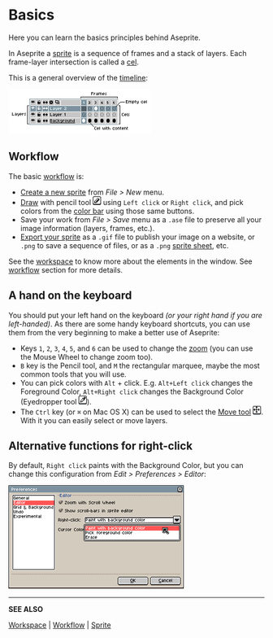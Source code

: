 # Basics

Here you can learn the basics principles behind Aseprite.

In Aseprite a [sprite](sprite.md)  is a sequence of frames and a stack of layers.
Each frame-layer intersection is called a [cel](cel.md).

This is a general overview of the [timeline](timeline.md):

![Timeline Overview](sprite/sprite-components.png)

## Workflow

The basic [workflow](workflow.md) is:

* [Create a new sprite](new-sprite.md) from *File > New* menu.
* [Draw](drawing.md) with pencil tool ![Pencil Tool Icon](tools/pencil-tool.png) using
  `Left click` or `Right click`, and pick colors from the
  [color bar](color-bar.md) using those same buttons.
* Save your work from *File > Save* menu as a
  `.ase` file to preserve all your image information (layers, frames,
  etc.).
* [Export your sprite](exporting.md) as a `.gif` file to publish your image on a
  website, or `.png` to save a sequence of files, or as a `.png`
  [sprite sheet](sprite-sheet.md), etc.

See the [workspace](workspace.md) to know more about the elements
in the window. See [workflow](workflow.md) section for more details.

## A hand on the keyboard

You should put your left hand on the keyboard *(or your right hand if
you are left-handed)*. As there are some handy keyboard shortcuts, you
can use them from the very beginning to make a better use of Aseprite:

* Keys `1`, `2`, `3`, `4`, `5`, and `6` can be used to change the [zoom](zoom.md)
  (you can use the Mouse Wheel to change zoom too).
* `B` key is the Pencil tool, and `M` the rectangular marquee, maybe the
  most common tools that you will use.
* You can pick colors with `Alt` + click.
  E.g.
  `Alt+Left click` changes the Foreground Color,
  `Alt+Right click` changes the Background Color (Eyedropper tool ![Eyedropper Tool Icon](tools/eyedropper-tool.png)).
* The `Ctrl` key (or `⌘` on Mac OS X) can be used to select the [Move tool](move-tool.md) ![Move Tool Icon](tools/move-tool.png).
  With it you can easily select or move layers.

## Alternative functions for right-click

By default, `Right click` paints with the Background Color,
but you can change this configuration from *Edit > Preferences > Editor*:

![Right-click Preferences](basics/pref.png)

---

**SEE ALSO**

[Workspace](workspace.md) |
[Workflow](workflow.md) |
[Sprite](sprite.md)
